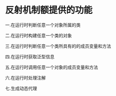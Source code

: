 # 反射机制额提供的功能

一.在运行时判断任意一个对象所属的类

二.在运行时构建任意一个类的对象

三.在运行时判断任意一个类所具有的的成员变量和方法

四.在运行时获取泛型信息

五.在运行时调用任意一个对象的成员变量和方法

六.在运行时处理注解

七.生成动态代理